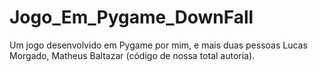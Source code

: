 # Jogo_Em_Pygame_DownFall
Um jogo desenvolvido em Pygame por mim, e mais duas pessoas Lucas Morgado, Matheus Baltazar (código de nossa total autoria).

